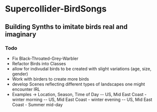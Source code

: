 # Supercollider-BirdSongs

## Building Synths to imitate birds real and imaginary

### Todo
- Fix Black-Throated-Grey-Warbler
- Refactor Birds into Classes
- allow for indivudal birds to be created with slight variations (age, size, gender)
- Work with birders to create more birds
- develop Scenes reflecting different types of landscapes one might encounter IRL 
- Examples -> Location, Season, Time of Day
-- US, Mid East Coast - winter morning
-- US, Mid East Coast - winter evening
-- US, Mid East Coast - Summer mid-day
